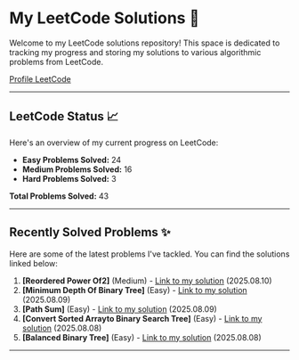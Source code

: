 # My LeetCode Solutions 🚀

Welcome to my LeetCode solutions repository! This space is dedicated to tracking my progress and storing my solutions to various algorithmic problems from LeetCode.

[Profile LeetCode](https://leetcode.com/u/L4yoos/)

---

## LeetCode Status 📈

Here's an overview of my current progress on LeetCode:
    
* **Easy Problems Solved:** 24
* **Medium Problems Solved:** 16
* **Hard Problems Solved:** 3
    
**Total Problems Solved:** 43
    

---

## Recently Solved Problems ✨

Here are some of the latest problems I've tackled. You can find the solutions linked below:
    
1.  **[Reordered Power Of2]** (Medium) - [Link to my solution](https://github.com/L4yoos/leetcode/blob/main/869_ReorderedPowerOf2_Medium/Solution.java) (2025.08.10)
2.  **[Minimum Depth Of Binary Tree]** (Easy) - [Link to my solution](https://github.com/L4yoos/leetcode/blob/main/111_MinimumDepthOfBinaryTree_Easy/Solution.java) (2025.08.09)
3.  **[Path Sum]** (Easy) - [Link to my solution](https://github.com/L4yoos/leetcode/blob/main/112_PathSum_Easy/Solution.java) (2025.08.09)
4.  **[Convert Sorted Arrayto Binary Search Tree]** (Easy) - [Link to my solution](https://github.com/L4yoos/leetcode/blob/main/108_ConvertSortedArraytoBinarySearchTree_Easy/Solution.java) (2025.08.08)
5.  **[Balanced Binary Tree]** (Easy) - [Link to my solution](https://github.com/L4yoos/leetcode/blob/main/110_BalancedBinaryTree_Easy/Solution.java) (2025.08.08)
    
---
